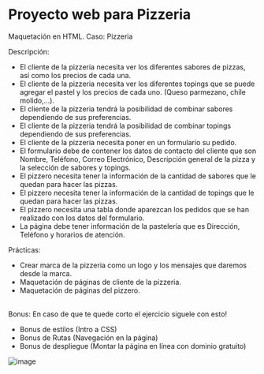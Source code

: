# Proyecto web para Pizzeria 

Maquetación en HTML. 
Caso: Pizzeria

Descripción:<br>

- El cliente de la pizzeria necesita ver los diferentes sabores de pizzas, así como los precios de cada una.
- El cliente de la pizzeria necesita ver los diferentes topings que se puede agregar el pastel y los precios de cada uno. (Queso parmezano, chile molido,...).
- El cliente de la pizzeria tendrá la posibilidad de combinar sabores dependiendo de sus preferencias.
- El cliente de la pizzeria tendrá la posibilidad de combinar topings dependiendo de sus preferencias.
- El cliente de la pizzeria necesita poner en un formulario su pedido.
- El formulario debe de contener los datos de contacto del cliente que son Nombre, Teléfono, Correo Electrónico, Descripción general de la pizza y la selección de sabores y topings.
- El pizzero necesita tener la información de la cantidad de sabores que le quedan para hacer las pizzas.
- El pizzero necesita tener la información de la cantidad de topings que le quedan para hacer las pizzas.
- El pizzero necesita una tabla donde aparezcan los pedidos que se han realizado con los datos del formulario.
- La página debe tener información de la pastelería que es Dirección, Teléfono y horarios de atención.

Prácticas:<br>

- Crear marca de la pizzeria como un logo y los mensajes que daremos desde la marca.
- Maquetación de páginas de cliente de la pizzeria.
- Maquetación de páginas del pizzero.
<br>
Bonus: En caso de que te quede corto el ejercicio siguele con esto!<br>

- Bonus de estilos (Intro a CSS)
- Bonus de Rutas (Navegación en la página)
- Bonus de despliegue (Montar la página en línea con dominio gratuito)

![image](https://user-images.githubusercontent.com/26169699/156977120-6e69f550-be4d-468e-9594-2a65bef50679.png)
